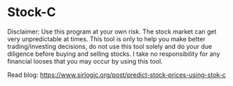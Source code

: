 # Stock-C

Disclaimer: Use this program at your own risk. The stock market can get very unpredictable at times. This tool is only to help you make better trading/investing decisions, do not use this tool solely and do your due diligence before buying and selling stocks. I take no responsibility for any financial looses that you may occur by using this tool.

Read blog: https://www.sirlogic.org/post/predict-stock-prices-using-stok-c



